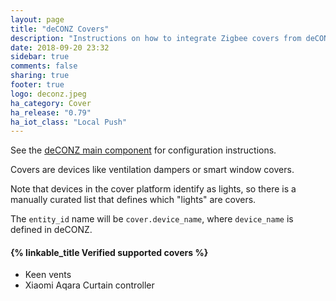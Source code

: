```yaml
---
layout: page
title: "deCONZ Covers"
description: "Instructions on how to integrate Zigbee covers from deCONZ into Home Assistant."
date: 2018-09-20 23:32
sidebar: true
comments: false
sharing: true
footer: true
logo: deconz.jpeg
ha_category: Cover
ha_release: "0.79"
ha_iot_class: "Local Push"
---
```


See the [deCONZ main component](/components/deconz/) for configuration instructions.

Covers are devices like ventilation dampers or smart window covers.

Note that devices in the cover platform identify as lights, so there is a manually curated list that defines which "lights" are covers.

The `entity_id` name will be `cover.device_name`, where `device_name` is defined in deCONZ.

#### {% linkable_title Verified supported covers %}

- Keen vents
- Xiaomi Aqara Curtain controller
